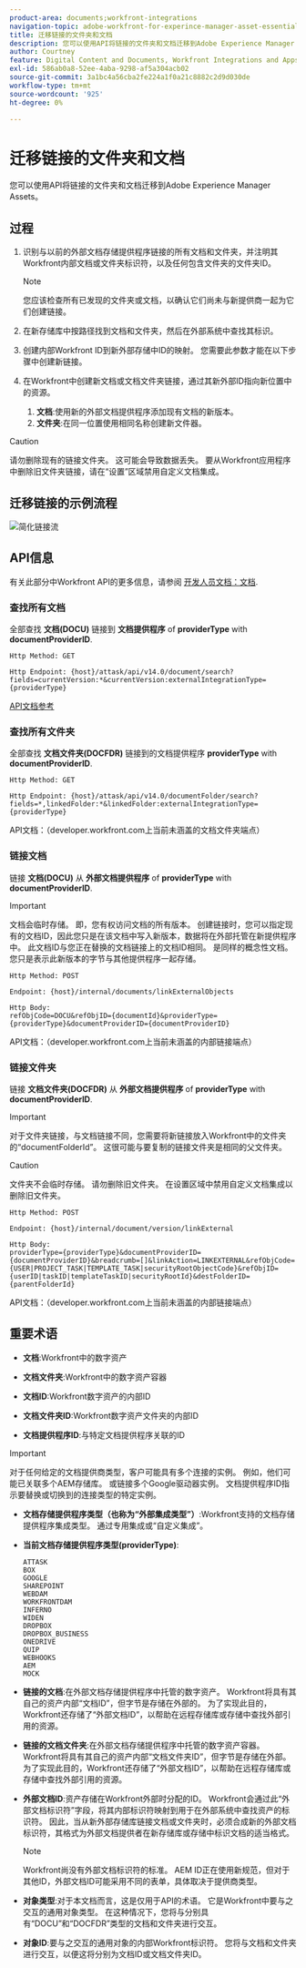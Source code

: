 ```yaml
---
product-area: documents;workfront-integrations
navigation-topic: adobe-workfront-for-experince-manager-asset-essentials
title: 迁移链接的文件夹和文档
description: 您可以使用API将链接的文件夹和文档迁移到Adobe Experience Manager Assets。
author: Courtney
feature: Digital Content and Documents, Workfront Integrations and Apps
exl-id: 586ab0a8-52ee-4aba-9298-af5a304acb02
source-git-commit: 3a1bc4a56cba2fe224a1f0a21c8882c2d9d030de
workflow-type: tm+mt
source-wordcount: '925'
ht-degree: 0%

---
```


# 迁移链接的文件夹和文档

您可以使用API将链接的文件夹和文档迁移到Adobe Experience Manager Assets。

## 过程

1. 识别与以前的外部文档存储提供程序链接的所有文档和文件夹，并注明其Workfront内部文档或文件夹标识符，以及任何包含文件夹的文件夹ID。

   >[!NOTE]
   >
   > 您应该检查所有已发现的文件夹或文档，以确认它们尚未与新提供商一起为它们创建链接。

1. 在新存储库中按路径找到文档和文件夹，然后在外部系统中查找其标识。

1. 创建内部Workfront ID到新外部存储中ID的映射。 您需要此参数才能在以下步骤中创建新链接。

1. 在Workfront中创建新文档或文档文件夹链接，通过其新外部ID指向新位置中的资源。

   1. **文档**:使用新的外部文档提供程序添加现有文档的新版本。
   1. **文件夹**:在同一位置使用相同名称创建新文件器。

>[!CAUTION]
>
>   请勿删除现有的链接文件夹。 这可能会导致数据丢失。 要从Workfront应用程序中删除旧文件夹链接，请在“设置”区域禁用自定义文档集成。


## 迁移链接的示例流程

![简化链接流](assets/links-flow-simplified.png)

## API信息

有关此部分中Workfront API的更多信息，请参阅 [开发人员文档：文档](https://developer.workfront.com/documents.html).

### 查找所有文档

全部查找 **文档(DOCU)** 链接到 **文档提供程序** of **providerType** with **documentProviderID**.

```
Http Method: GET
 
Http Endpoint: {host}/attask/api/v14.0/document/search?fields=currentVersion:*&currentVersion:externalIntegrationType={providerType}
```

[API文档参考](https://developer.workfront.com/documents.html#get-/docu/search)

### 查找所有文件夹

全部查找 **文档文件夹(DOCFDR)** 链接到的文档提供程序 **providerType** with **documentProviderID**.

```
Http Method: GET
 
Http Endpoint: {host}/attask/api/v14.0/documentFolder/search?fields=*,linkedFolder:*&linkedFolder:externalIntegrationType={providerType}
```

API文档：（developer.workfront.com上当前未涵盖的文档文件夹端点）

### 链接文档

链接 **文档(DOCU)** 从 **外部文档提供程序** of **providerType** with **documentProviderID**.

>[!IMPORTANT]
>
>文档会临时存储。 即，您有权访问文档的所有版本。 创建链接时，您可以指定现有的文档ID，因此您只是在该文档中写入新版本，数据将在外部托管在新提供程序中。 此文档ID与您正在替换的文档链接上的文档ID相同。 是同样的概念性文档。 您只是表示此新版本的字节与其他提供程序一起存储。

```
Http Method: POST
 
Endpoint: {host}/internal/documents/linkExternalObjects
 
Http Body:
refObjCode=DOCU&refObjID={documentId}&providerType={providerType}&documentProviderID={documentProviderID}
```

API文档：（developer.workfront.com上当前未涵盖的内部链接端点）

### 链接文件夹

链接 **文档文件夹(DOCFDR)** 从 **外部文档提供程序** of **providerType** with **documentProviderID**.

>[!IMPORTANT]
>
>对于文件夹链接，与文档链接不同，您需要将新链接放入Workfront中的文件夹的“documentFolderId”。 这很可能与要复制的链接文件夹是相同的父文件夹。

>[!CAUTION]
>
>文件夹不会临时存储。 请勿删除旧文件夹。 在设置区域中禁用自定义文档集成以删除旧文件夹。


```
Http Method: POST
 
Endpoint: {host}/internal/document/version/linkExternal
 
Http Body:
providerType={providerType}&documentProviderID={documentProviderID}&breadcrumb=[]&linkAction=LINKEXTERNAL&refObjCode={USER|PROJECT_TASK|TEMPLATE_TASK|securityRootObjectCode}&refObjID={userID|taskID|templateTaskID|securityRootId}&destFolderID={parentFolderId}
```

API文档：（developer.workfront.com上当前未涵盖的内部链接端点）

## 重要术语

* **文档**:Workfront中的数字资产

* **文档文件夹**:Workfront中的数字资产容器

* **文档ID**:Workfront数字资产的内部ID

* **文档文件夹ID**:Workfront数字资产文件夹的内部ID

* **文档提供程序ID**:与特定文档提供程序关联的ID

>[!IMPORTANT]
>
> 对于任何给定的文档提供商类型，客户可能具有多个连接的实例。 例如，他们可能已关联多个AEM存储库。 或链接多个Google驱动器实例。 文档提供程序ID指示要替换或切换到的连接类型的特定实例。

* **文档存储提供程序类型（也称为“外部集成类型”）**:Workfront支持的文档存储提供程序集成类型。 通过专用集成或“自定义集成”。

* **当前文档存储提供程序类型(providerType)**:

   ```
   ATTASK
   BOX
   GOOGLE
   SHAREPOINT
   WEBDAM
   WORKFRONTDAM
   INFERNO
   WIDEN
   DROPBOX
   DROPBOX_BUSINESS
   ONEDRIVE
   QUIP
   WEBHOOKS
   AEM
   MOCK
   ```

* **链接的文档**:在外部文档存储提供程序中托管的数字资产。 Workfront将具有其自己的资产内部“文档ID”，但字节是存储在外部的。 为了实现此目的，Workfront还存储了“外部文档ID”，以帮助在远程存储库或存储中查找外部引用的资源。

* **链接的文档文件夹**:在外部文档存储提供程序中托管的数字资产容器。 Workfront将具有其自己的资产内部“文档文件夹ID”，但字节是存储在外部。 为了实现此目的，Workfront还存储了“外部文档ID”，以帮助在远程存储库或存储中查找外部引用的资源。

* **外部文档ID**:资产存储在Workfront外部时分配的ID。 Workfront会通过此“外部文档标识符”字段，将其内部标识符映射到用于在外部系统中查找资产的标识符。 因此，当从新外部存储库链接文档或文件夹时，必须合成新的外部文档标识符，其格式为外部文档提供者在新存储库或存储中标识文档的适当格式。

   >[!NOTE]
   >
   > Workfront尚没有外部文档标识符的标准。 AEM ID正在使用新规范，但对于其他ID，外部文档ID可能采用不同的表单，具体取决于提供商类型。


* **对象类型**:对于本文档而言，这是仅用于API的术语。 它是Workfront中要与之交互的通用对象类型。 在这种情况下，您将与分别具有“DOCU”和“DOCFDR”类型的文档和文件夹进行交互。

* **对象ID**:要与之交互的通用对象的内部Workfront标识符。 您将与文档和文件夹进行交互，以便这将分别为文档ID或文档文件夹ID。
